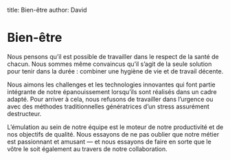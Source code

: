title: Bien-être
author: David

# Bien-être

Nous pensons qu’il est possible de travailler dans le respect de la santé de chacun. Nous sommes même convaincus qu’il s’agit de la seule solution pour tenir dans la durée : combiner une hygiène de vie et de travail décente.

Nous aimons les challenges et les technologies innovantes qui font partie intégrante de notre épanouissement lorsqu’ils sont réalisés dans un cadre adapté. Pour arriver à cela, nous refusons de travailler dans l’urgence ou avec des méthodes traditionnelles génératrices d’un stress assurément destructeur.

L’émulation au sein de notre équipe est le moteur de notre productivité et de nos objectifs de qualité. Nous essayons de ne pas oublier que notre métier est passionnant et amusant — et nous essayons de faire en sorte que le vôtre le soit également au travers de notre collaboration.
